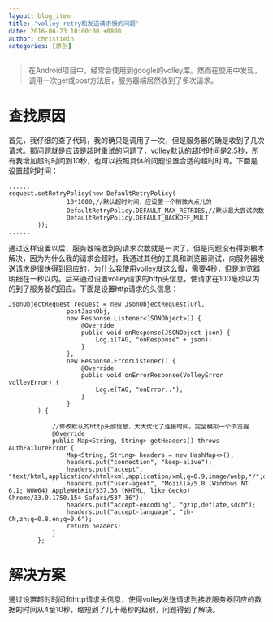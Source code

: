 ```yaml
---
layout: blog_item
title: 'volley retry和发送请求慢的问题'
date: 2016-06-23 10:00:00 +0800
author: christiein
categories: [原创]
---
```



>在Android项目中，经常会使用到google的volley库。然而在使用中发现，调用一次get或post方法后，服务器端居然收到了多次请求。

# 查找原因

首先，我仔细的查了代码，我的确只是调用了一次，但是服务器的确是收到了几次请求。那问题就是应该是超时重试的问题了，volley默认的超时时间是2.5秒，所有我增加超时时间到10秒，也可以按照具体的问题设置合适的超时时间。下面是设置超时时间：

```
......
request.setRetryPolicy(new DefaultRetryPolicy(
                10*1000,//默认超时时间，应设置一个稍微大点儿的
                DefaultRetryPolicy.DEFAULT_MAX_RETRIES,//默认最大尝试次数
                DefaultRetryPolicy.DEFAULT_BACKOFF_MULT
        ));
......
```

通过这样设置以后，服务器端收到的请求次数就是一次了。但是问题没有得到根本解决，因为为什么我的请求会超时，我通过其他的工具和浏览器测试，向服务器发送请求是很快得到回应的，为什么我使用volley就这么慢，需要4秒，但是浏览器明细在一秒以内。后来通过设置volley请求的http头信息，使请求在100毫秒以内的到了服务器的回应。下面是设置http请求的头信息：

```
JsonObjectRequest request = new JsonObjectRequest(url,
                postJsonObj,
                new Response.Listener<JSONObject>() {
                    @Override
                    public void onResponse(JSONObject json) {
                        Log.i(TAG, "onResponse" + json);
                    }
                },
                new Response.ErrorListener() {
                    @Override
                    public void onErrorResponse(VolleyError volleyError) {
                        Log.e(TAG, "onError..");
                    }
                }
        ) {

            //修改默认的http头部信息，大大优化了连接时间。完全模拟一个浏览器
            @Override
            public Map<String, String> getHeaders() throws AuthFailureError {
                Map<String, String> headers = new HashMap<>();
                headers.put("connection", "keep-alive");
                headers.put("accept", "text/html,application/xhtml+xml,application/xml;q=0.9,image/webp,*/*;q=0.8");
                headers.put("user-agent", "Mozilla/5.0 (Windows NT 6.1; WOW64) AppleWebKit/537.36 (KHTML, like Gecko) Chrome/33.0.1750.154 Safari/537.36");
                headers.put("accept-encoding", "gzip,deflate,sdch");
                headers.put("accept-language", "zh-CN,zh;q=0.8,en;q=0.6");
                return headers;
            }
        };
```

# 解决方案

通过设置超时时间和http请求头信息，使得volley发送请求到接收服务器回应的数据的时间从4至10秒，缩短到了几十毫秒的级别，问题得到了解决。